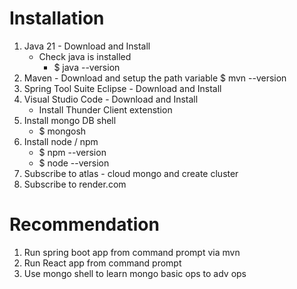 # **Installation**
1. Java 21 - Download and Install
   - Check java is installed 
      - $ java --version
2. Maven - Download and setup the path variable
    $ mvn --version  
3. Spring Tool Suite Eclipse - Download and Install 
4. Visual Studio Code - Download and Install 
    - Install Thunder Client extenstion 
5. Install mongo DB shell
    - $ mongosh <constr>
6. Install node / npm
    - $ npm --version
    - $ node --version  
7. Subscribe to atlas - cloud mongo and create cluster
8. Subscribe to render.com 

# **Recommendation**
1. Run spring boot app from command prompt via mvn
2. Run React app from command prompt 
3. Use mongo shell to learn mongo basic ops to adv ops 